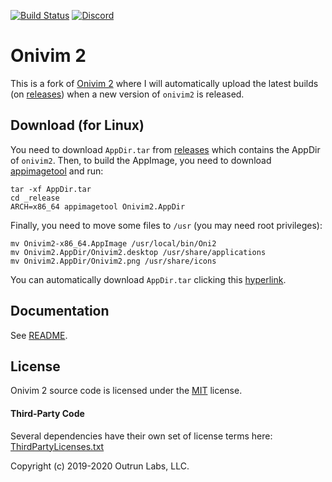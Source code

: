 [![Build Status](https://github.com/santilococo/oni2/actions/workflows/main.yml/badge.svg)](https://github.com/santilococo/oni2/actions/workflows/main.yml)
[![Discord](https://img.shields.io/discord/417774914645262338.svg)](https://discord.gg/7maEAxV)

# Onivim 2

This is a fork of [Onivim 2](https://github.com/onivim/oni) where I will automatically upload the latest builds (on [releases](https://github.com/santilococo/oni2/releases)) when a new version of `onivim2` is released.


## Download (for Linux)

You need to download `AppDir.tar` from [releases](https://github.com/santilococo/oni2/releases) which contains the AppDir of `onivim2`. Then, to build the AppImage, you need to download [appimagetool](https://appimage.github.io/appimagetool) and run:
```
tar -xf AppDir.tar
cd _release
ARCH=x86_64 appimagetool Onivim2.AppDir
```

Finally, you need to move some files to `/usr` (you may need root privileges):
```
mv Onivim2-x86_64.AppImage /usr/local/bin/Oni2
mv Onivim2.AppDir/Onivim2.desktop /usr/share/applications
mv Onivim2.AppDir/Onivim2.png /usr/share/icons
```

You can automatically download `AppDir.tar` clicking this [hyperlink](https://github.com/santilococo/oni2/releases/download/v0.5.7/AppDir.tar). 

## Documentation

See [README](https://github.com/onivim/oni2#onivim-2).

## License

Onivim 2 source code is licensed under the [MIT](LICENSE.md) license.

#### Third-Party Code

Several dependencies have their own set of license terms here: [ThirdPartyLicenses.txt](ThirdPartyLicenses.txt)

Copyright (c) 2019-2020 Outrun Labs, LLC.
